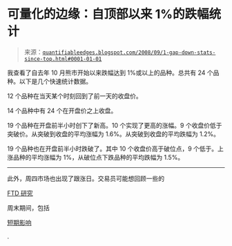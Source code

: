<!--yml

类别：未分类

日期：2024-05-18 13:37:53

-->

# 可量化的边缘：自顶部以来 1%的跌幅统计

> 来源：[`quantifiableedges.blogspot.com/2008/09/1-gap-down-stats-since-top.html#0001-01-01`](http://quantifiableedges.blogspot.com/2008/09/1-gap-down-stats-since-top.html#0001-01-01)

我查看了自去年 10 月熊市开始以来跌幅达到 1%或以上的品种。总共有 24 个品种。以下是几个快速统计数据。

12 个品种在当天某个时刻回到了前一天的收盘价。

14 个品种中有 24 个在开盘价之上收盘。

19 个品种在开盘前半小时创下了新高。10 个实现了更高的涨幅。9 个收盘价低于突破价。从突破到收盘的平均涨幅为 1.6%。从突破到收盘的平均跌幅为 1.2%。

19 个品种也在开盘前半小时跌破了。其中 10 个收盘价高于破位点，9 个低于。上涨品种的平均涨幅为 1%，从破位点下跌品种的平均跌幅为 1.5%。

------------------------------------------------------

此外，周四市场也出现了跟涨日。交易员可能想回顾一些的

[FTD 研究](http://quantifiableedges.blogspot.com/search/label/IBD%20Follow%20Through%20Day)

周末期间，包括

[短期影响](http://quantifiableedges.blogspot.com/2008/02/short-term-implications-of-follow.html)

.
